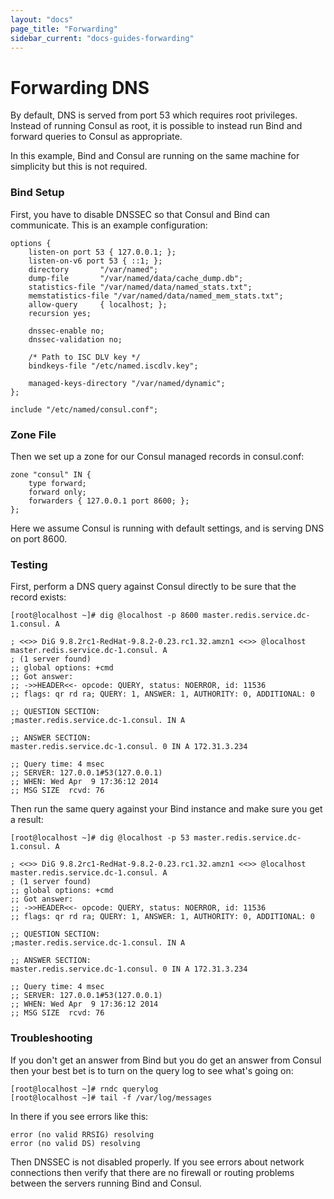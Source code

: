 ```yaml
---
layout: "docs"
page_title: "Forwarding"
sidebar_current: "docs-guides-forwarding"
---
```


# Forwarding DNS

By default, DNS is served from port 53 which requires root privileges.
Instead of running Consul as root, it is possible to instead run Bind
and forward queries to Consul as appropriate.

In this example, Bind and Consul are running on the same machine for
simplicity but this is not required.

### Bind Setup

First, you have to disable DNSSEC so that Consul and Bind can communicate.
This is an example configuration:

    options {
        listen-on port 53 { 127.0.0.1; };
        listen-on-v6 port 53 { ::1; };
        directory       "/var/named";
        dump-file       "/var/named/data/cache_dump.db";
        statistics-file "/var/named/data/named_stats.txt";
        memstatistics-file "/var/named/data/named_mem_stats.txt";
        allow-query     { localhost; };
        recursion yes;

        dnssec-enable no;
        dnssec-validation no;

        /* Path to ISC DLV key */
        bindkeys-file "/etc/named.iscdlv.key";

        managed-keys-directory "/var/named/dynamic";
    };

    include "/etc/named/consul.conf";

### Zone File

Then we set up a zone for our Consul managed records in consul.conf:

    zone "consul" IN {
        type forward;
        forward only;
        forwarders { 127.0.0.1 port 8600; };
    };

Here we assume Consul is running with default settings, and is serving
DNS on port 8600.

### Testing

First, perform a DNS query against Consul directly to be sure that the record exists:

    [root@localhost ~]# dig @localhost -p 8600 master.redis.service.dc-1.consul. A

    ; <<>> DiG 9.8.2rc1-RedHat-9.8.2-0.23.rc1.32.amzn1 <<>> @localhost master.redis.service.dc-1.consul. A
    ; (1 server found)
    ;; global options: +cmd
    ;; Got answer:
    ;; ->>HEADER<<- opcode: QUERY, status: NOERROR, id: 11536
    ;; flags: qr rd ra; QUERY: 1, ANSWER: 1, AUTHORITY: 0, ADDITIONAL: 0

    ;; QUESTION SECTION:
    ;master.redis.service.dc-1.consul. IN A

    ;; ANSWER SECTION:
    master.redis.service.dc-1.consul. 0 IN A 172.31.3.234

    ;; Query time: 4 msec
    ;; SERVER: 127.0.0.1#53(127.0.0.1)
    ;; WHEN: Wed Apr  9 17:36:12 2014
    ;; MSG SIZE  rcvd: 76

Then run the same query against your Bind instance and make sure you get a result:

    [root@localhost ~]# dig @localhost -p 53 master.redis.service.dc-1.consul. A

    ; <<>> DiG 9.8.2rc1-RedHat-9.8.2-0.23.rc1.32.amzn1 <<>> @localhost master.redis.service.dc-1.consul. A
    ; (1 server found)
    ;; global options: +cmd
    ;; Got answer:
    ;; ->>HEADER<<- opcode: QUERY, status: NOERROR, id: 11536
    ;; flags: qr rd ra; QUERY: 1, ANSWER: 1, AUTHORITY: 0, ADDITIONAL: 0

    ;; QUESTION SECTION:
    ;master.redis.service.dc-1.consul. IN A

    ;; ANSWER SECTION:
    master.redis.service.dc-1.consul. 0 IN A 172.31.3.234

    ;; Query time: 4 msec
    ;; SERVER: 127.0.0.1#53(127.0.0.1)
    ;; WHEN: Wed Apr  9 17:36:12 2014
    ;; MSG SIZE  rcvd: 76

### Troubleshooting

If you don't get an answer from Bind but you do get an answer from Consul then your
best bet is to turn on the query log to see what's going on:

    [root@localhost ~]# rndc querylog
    [root@localhost ~]# tail -f /var/log/messages

In there if you see errors like this:

    error (no valid RRSIG) resolving
    error (no valid DS) resolving

Then DNSSEC is not disabled properly.  If you see errors about network connections
then verify that there are no firewall or routing problems between the servers
running Bind and Consul.
